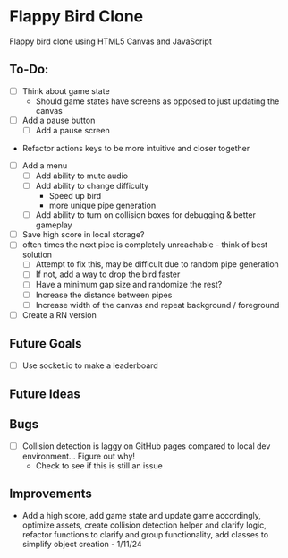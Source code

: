 # Flappy Bird Clone

Flappy bird clone using HTML5 Canvas and JavaScript

## To-Do:
- [ ] Think about game state
  -  Should game states have screens as opposed to just updating the canvas
- [ ] Add a pause button
  - [ ] Add a pause screen
- Refactor actions keys to be more intuitive and closer together
- [ ] Add a menu
  - [ ] Add ability to mute audio
  - [ ] Add ability to change difficulty
    - Speed up bird
    - more unique pipe generation
  - [ ] Add ability to turn on collision boxes for debugging & better gameplay
- [ ] Save high score in local storage?
- [ ] often times the next pipe is completely unreachable - think of best solution
  - [ ] Attempt to fix this, may be difficult due to random pipe generation
  - [ ] If not, add a way to drop the bird faster
  - [ ] Have a minimum gap size and randomize the rest?
  - [ ] Increase the distance between pipes
  - [ ] Increase width of the canvas and repeat background / foreground
- [ ] Create a RN version

## Future Goals
- [ ] Use socket.io to make a leaderboard

## Future Ideas

## Bugs
- [ ] Collision detection is laggy on GitHub pages compared to local dev environment... Figure out why!
  - Check to see if this is still an issue

## Improvements
- Add a high score, add game state and update game accordingly, optimize assets, create collision detection helper and clarify logic, refactor functions to clarify and group functionality, add classes to simplify object creation - 1/11/24
